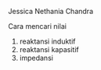 Jessica Nethania Chandra

Cara mencari nilai
1) reaktansi induktif
2) reaktansi kapasitif
3) impedansi

